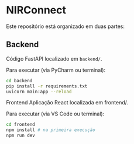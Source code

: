 # NIRConnect

Este repositório está organizado em duas partes:

## Backend
Código FastAPI localizado em `backend/`.

Para executar (via PyCharm ou terminal):
```bash
cd backend
pip install -r requirements.txt
uvicorn main:app --reload
```

 Frontend
Aplicação React localizada em frontend/.

Para executar (via VS Code ou terminal):
```bash
cd frontend
npm install # na primeira execução
npm run dev
```